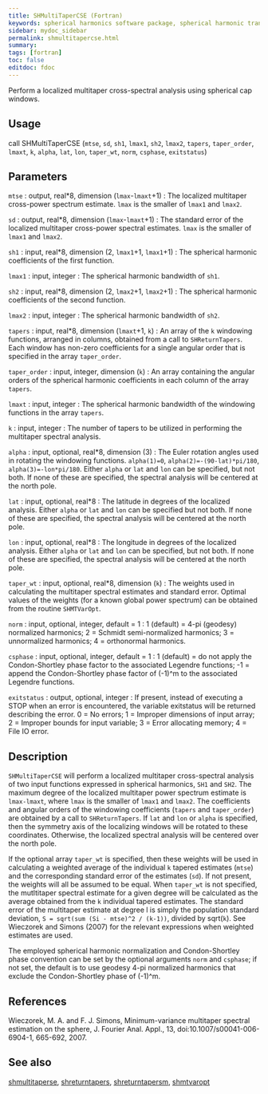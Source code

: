 ```yaml
---
title: SHMultiTaperCSE (Fortran)
keywords: spherical harmonics software package, spherical harmonic transform, legendre functions, multitaper spectral analysis, fortran, Python, gravity, magnetic field
sidebar: mydoc_sidebar
permalink: shmultitapercse.html
summary:
tags: [fortran]
toc: false
editdoc: fdoc
---
```


Perform a localized multitaper cross-spectral analysis using spherical cap windows.

## Usage

call SHMultiTaperCSE (`mtse`, `sd`, `sh1`, `lmax1`, `sh2`, `lmax2`, `tapers`, `taper_order`, `lmaxt`, `k`, `alpha`, `lat`, `lon`, `taper_wt`, `norm`, `csphase`, `exitstatus`)

## Parameters

`mtse` : output, real\*8, dimension (`lmax`-`lmaxt`+1)
:   The localized multitaper cross-power spectrum estimate. `lmax` is the smaller of `lmax1` and `lmax2`.

`sd` : output, real\*8, dimension (`lmax`-`lmaxt`+1)
:   The standard error of the localized multitaper cross-power spectral estimates. `lmax` is the smaller of `lmax1` and `lmax2`.

`sh1` : input, real\*8, dimension (2, `lmax1`+1, `lmax1`+1)
:   The spherical harmonic coefficients of the first function.

`lmax1` : input, integer
:   The spherical harmonic bandwidth of `sh1`.

`sh2` : input, real\*8, dimension (2, `lmax2`+1, `lmax2`+1)
:   The spherical harmonic coefficients of the second function.

`lmax2` : input, integer
:   The spherical harmonic bandwidth of `sh2`.

`tapers` : input, real\*8, dimension (`lmaxt`+1, `k`)
:   An array of the `k` windowing functions, arranged in columns, obtained from a call to `SHReturnTapers`. Each window has non-zero coefficients for a single angular order that is specified in the array `taper_order`.

`taper_order` : input, integer, dimension (`k`)
:   An array containing the angular orders of the spherical harmonic coefficients in each column of the array `tapers`.

`lmaxt` : input, integer
:   The spherical harmonic bandwidth of the windowing functions in the array `tapers`.

`k` : input, integer
:   The number of tapers to be utilized in performing the multitaper spectral analysis.

`alpha` : input, optional, real\*8, dimension (3)
:   The Euler rotation angles used in rotating the windowing functions. `alpha(1)=0`, `alpha(2)=-(90-lat)*pi/180`, `alpha(3)=-lon*pi/180`. Either `alpha` or `lat` and `lon` can be specified, but not both. If none of these are specified, the spectral analysis will be centered at the north pole.

`lat` : input, optional, real\*8
:   The latitude in degrees of the localized analysis. Either `alpha` or `lat` and `lon` can be specified but not both. If none of these are specified, the spectral analysis will be centered at the north pole.

`lon` : input, optional, real\*8
:   The longitude in degrees of the localized analysis. Either `alpha` or `lat` and `lon` can be specified, but not both. If none of these are specified, the spectral analysis will be centered at the north pole.

`taper_wt` : input, optional, real\*8, dimension (`k`)
:   The weights used in calculating the multitaper spectral estimates and standard error. Optimal values of the weights (for a known global power spectrum) can be obtained from the routine `SHMTVarOpt`.
	
`norm` : input, optional, integer, default = 1
:   1 (default) = 4-pi (geodesy) normalized harmonics; 2 = Schmidt semi-normalized harmonics; 3 = unnormalized harmonics; 4 = orthonormal harmonics.

`csphase` : input, optional, integer, default = 1
:   1 (default) = do not apply the Condon-Shortley phase factor to the associated Legendre functions; -1 = append the Condon-Shortley phase factor of (-1)^m to the associated Legendre functions.

`exitstatus` : output, optional, integer
:   If present, instead of executing a STOP when an error is encountered, the variable exitstatus will be returned describing the error. 0 = No errors; 1 = Improper dimensions of input array; 2 = Improper bounds for input variable; 3 = Error allocating memory; 4 = File IO error.

## Description

`SHMultiTaperCSE` will perform a localized multitaper cross-spectral analysis of two input functions expressed in spherical harmonics, `SH1` and `SH2`. The maximum degree of the localized multitaper power spectrum estimate is `lmax-lmaxt`, where `lmax` is the smaller of `lmax1` and `lmax2`. The coefficients and angular orders of the windowing coefficients (`tapers` and `taper_order`) are obtained by a call to `SHReturnTapers`. If `lat` and `lon` or `alpha` is specified, then the symmetry axis of the localizing windows will be rotated to these coordinates. Otherwise, the localized spectral analysis will be centered over the north pole.

If the optional array `taper_wt` is specified, then these weights will be used in calculating a weighted average of the individual `k` tapered estimates (`mtse`) and the corresponding standard error of the estimates (`sd`). If not present, the weights will all be assumed to be equal. When `taper_wt` is not specified, the mutltitaper spectral estimate for a given degree will be calculated as the average obtained from the `k` individual tapered estimates. The standard error of the multitaper estimate at degree l is simply the population standard deviation, `S = sqrt(sum (Si - mtse)^2 / (k-1))`, divided by sqrt(`k`). See Wieczorek and Simons (2007) for the relevant expressions when weighted estimates are used.

The employed spherical harmonic normalization and Condon-Shortley phase convention can be set by the optional arguments `norm` and `csphase`; if not set, the default is to use geodesy 4-pi normalized harmonics that exclude the Condon-Shortley phase of (-1)^m.

## References

Wieczorek, M. A. and F. J. Simons, Minimum-variance multitaper spectral estimation on the sphere, J. Fourier Anal. Appl., 13, doi:10.1007/s00041-006-6904-1, 665-692, 2007.

## See also

[shmultitaperse](shmultitaperse.html), [shreturntapers](shreturntapers.html), [shreturntapersm](shreturntapersm.html), [shmtvaropt](shmtvaropt.html)
